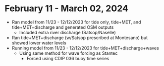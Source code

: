 # February 11 - March 02, 2024
- Ran model from 11/23 - 12/12/2023 for tide only, tide+MET, and tide+MET+discharge and generated OSM outputs
	- Included extra river discharge (Satsop/Naselle)
 - Ran tide+MET+discharge (w/Satsop prescribed at Montesano) but showed lower water levels
- Running model from 11/23 - 12/12/2023 for tide+MET+discharge+waves
	- Using same method for wave forcing as Stantec
 		- Forced using CDIP 036 buoy time series
